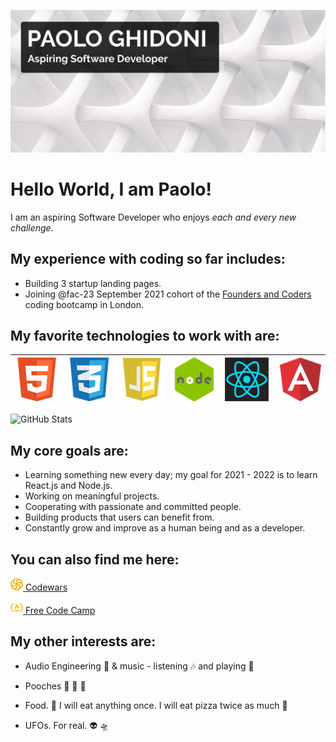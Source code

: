 ![Image of Paolo](img/header-background.png)

# Hello World, I am Paolo!

I am an aspiring Software Developer who enjoys *each and every new challenge*. 

## My experience with coding so far includes:

 * Building 3 startup landing pages.
 * Joining @fac-23 September 2021 cohort of the [Founders and Coders](https://www.foundersandcoders.com) coding bootcamp in London.

## My favorite technologies to work with are:
![HTML logo](img/html.png)|![CSS Logo](img/css.png)|![JavaScript Logo](img/js.png)|![Node.js Logo](img/node-icon.png)|![React.js Logo](img/react-logo.png)|![Angular Logo](img/angular.png)
-------|--------|--------|--------|--------|--------


![GitHub Stats](https://github-readme-stats.vercel.app/api?username=paologhidoni)

## My core goals are:

* Learning something new every day; my goal for 2021 - 2022 is to learn React.js and Node.js.
* Working on meaningful projects. 
* Cooperating with passionate and committed people.
* Building products that users can benefit from.
* Constantly grow and improve as a human being and as a developer.

## You can also find me here:

[![Codewars Logo](img/yellow-codewars.png)  Codewars](https://www.codewars.com/users/PaoloGhidoni)

[![Free Code Camp Logo](img/yellow-fcc.png)  Free Code Camp](https://www.freecodecamp.org/paolo)


## My other interests are:

* Audio Engineering 🎤 & music - listening 🎶 and playing 🎸

* Pooches 🐶 🐶 🐶

* Food. 🍝 I will eat anything once. I will eat pizza twice as much 🍕

* UFOs. For real. 👽 🛸






